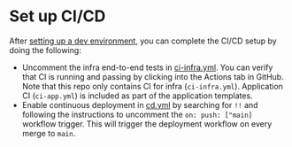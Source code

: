 # Set up CI/CD

After [setting up a dev environment](/docs/infra/set-up-app-env.md), you can complete the CI/CD setup by doing the following:

* Uncomment the infra end-to-end tests in [ci-infra.yml](/.github/workflows/ci-infra.yml). You can verify that CI is running and passing by clicking into the Actions tab in GitHub. Note that this repo only contains CI for infra (`ci-infra.yml`). Application CI (`ci-app.yml`) is included as part of the application templates.
* Enable continuous deployment in [cd.yml](../.github/workflows/cd.yml) by searching for `!!` and following the instructions to uncomment the `on: push: ["main]` workflow trigger. This will trigger the deployment workflow on every merge to `main`.
